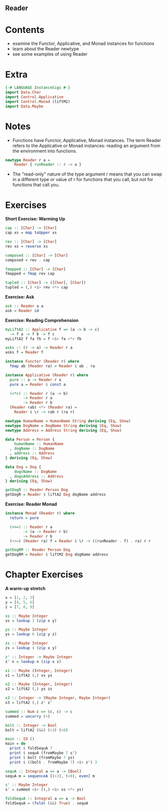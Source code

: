 Reader
------

Contents
========

-   examine the Functor, Applicative, and Monad instances for functions
-   learn about the Reader newtype
-   see some examples of using Reader

Extra
=====

``` haskell
{-# LANGUAGE InstanceSigs #-}
import Data.Char
import Control.Applicative
import Control.Monad (liftM2)
import Data.Maybe
```

Notes
=====

-   Functions have Functor, Applicative, Monad instances. The term Reader refers to the Applicative or Monad instances: reading an argument from the environment into functions.

``` haskell
newtype Reader r a =
    Reader { runReader :: r -> a }
```

-   The "read-only" nature of the type argument r means that you can swap in a different type or value of r for functions that you call, but not for functions that call you.

Exercises
=========

**Short Exercise: Warming Up**

``` haskell
cap :: [Char] -> [Char]
cap xs = map toUpper xs

rev :: [Char] -> [Char]
rev xs = reverse xs

composed :: [Char] -> [Char]
composed = rev . cap

fmapped :: [Char] -> [Char]
fmapped = fmap rev cap

tupled :: [Char] -> ([Char], [Char])
tupled = (,) <$> rev <*> cap
```

**Exercise: Ask**

``` haskell
ask :: Reader a a
ask = Reader id
```

**Exercise: Reading Comprehension**

``` haskell
myLiftA2 :: Applicative f => (a -> b -> c)
  -> f a -> f b -> f c
myLiftA2 f fa fb = f <$> fa <*> fb

asks :: (r -> a) -> Reader r a
asks f = Reader f

instance Functor (Reader r) where
  fmap ab (Reader ra) = Reader $ ab . ra

instance Applicative (Reader r) where
  pure :: a -> Reader r a
  pure a = Reader $ const a

  (<*>) :: Reader r (a -> b)
        -> Reader r a
        -> Reader r b
  (Reader rab) <*> (Reader ra) =
    Reader $ \r -> rab r (ra r)

newtype HumanName = HumanName String deriving (Eq, Show)
newtype DogName = DogName String deriving (Eq, Show)
newtype Address = Address String deriving (Eq, Show)

data Person = Person {
    humanName :: HumanName
  , dogName :: DogName
  , address :: Address
} deriving (Eq, Show)

data Dog = Dog {
    dogsName :: DogName
  , dogsAddress :: Address
} deriving (Eq, Show)

getDogR :: Reader Person Dog
getDogR = Reader $ liftA2 Dog dogName address
```

**Exercise: Reader Monad**

``` haskell
instance Monad (Reader r) where
  return = pure

  (>>=) :: Reader r a
        -> (a -> Reader r b)
        -> Reader r b
  (>>=) (Reader ra) f = Reader $ \r -> ((runReader . f) . ra) r r

getDogRM :: Reader Person Dog
getDogRM = Reader $ liftM2 Dog dogName address
```

Chapter Exercises
=================

**A warm-up stretch**

``` haskell
x = [1, 2, 3]
y = [4, 5, 6]
z = [7, 8, 9]

xs :: Maybe Integer
xs = lookup 3 (zip x y)

ys :: Maybe Integer
ys = lookup 6 (zip y z)

zs :: Maybe Integer
zs = lookup 4 (zip x y)

z' :: Integer -> Maybe Integer
z' n = lookup n (zip x z)

x1 :: Maybe (Integer, Integer)
x1 = liftA2 (,) xs ys

x2 :: Maybe (Integer, Integer)
x2 = liftA2 (,) ys zs

x3 :: Integer -> (Maybe Integer, Maybe Integer)
x3 = liftA2 (,) z' z'

summed :: Num c => (c, c) -> c
summed = uncurry (+)

bolt :: Integer -> Bool
bolt = liftA2 (&&) (>3) (<8)

main :: IO ()
main = do
  print $ foldSequA 7
  print $ sequA (fromMaybe 7 s')
  print $ bolt (fromMaybe 7 ys)
  print $ ((bolt . fromMaybe 7) <$> z') 3

sequA :: Integral a => a -> [Bool]
sequA m = sequenceA [(>3), (<8), even] m

s' :: Maybe Integer
s' = summed <$> ((,) <$> xs <*> ys)

foldSequA :: Integral a => a -> Bool
foldSequA = (foldr (&&) True) . sequA
```
